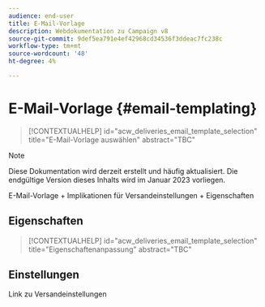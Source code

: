 ```yaml
---
audience: end-user
title: E-Mail-Vorlage
description: Webdokumentation zu Campaign v8
source-git-commit: 9def5ea791e4ef42968cd34536f3ddeac7fc238c
workflow-type: tm+mt
source-wordcount: '48'
ht-degree: 4%

---
```


# E-Mail-Vorlage {#email-templating}

>[!CONTEXTUALHELP]
>id="acw_deliveries_email_template_selection"
>title="E-Mail-Vorlage auswählen"
>abstract="TBC"

>[!NOTE]
>
>Diese Dokumentation wird derzeit erstellt und häufig aktualisiert. Die endgültige Version dieses Inhalts wird im Januar 2023 vorliegen.

E-Mail-Vorlage + Implikationen für Versandeinstellungen + Eigenschaften

## Eigenschaften

>[!CONTEXTUALHELP]
>id="acw_deliveries_email_template_selection"
>title="Eigenschaftenanpassung"
>abstract="TBC"

## Einstellungen       

Link zu Versandeinstellungen

